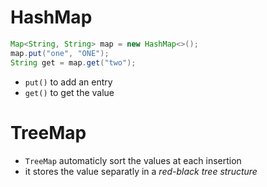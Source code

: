 # HashMap

```java
Map<String, String> map = new HashMap<>();
map.put("one", "ONE");
String get = map.get("two");
```

-   `put()` to add an entry
-   `get()` to get the value

# TreeMap

-   `TreeMap` automaticly sort the values at each insertion
-   it stores the value separatly in a _red-black tree structure_
